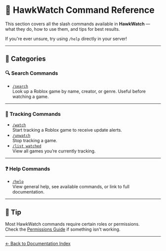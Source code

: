# 🧾 HawkWatch Command Reference

This section covers all the slash commands available in **HawkWatch** — what they do, how to use them, and tips for best results.

If you're ever unsure, try using `/help` directly in your server!

---

## 📌 Categories

### 🔍 Search Commands

- [`/search`](search.md)  
  Look up a Roblox game by name, creator, or genre. Useful before watching a game.

---

### 📡 Tracking Commands

- [`/watch`](tracking.md)  
  Start tracking a Roblox game to receive update alerts.
- [`/unwatch`](tracking.md)  
  Stop tracking a game.
- [`/list watched`](tracking.md)  
  View all games you’re currently tracking.

---

### ❓ Help Commands

- [`/help`](help.md)  
  View general help, see available commands, or link to full documentation.

---

## 🧠 Tip

Most HawkWatch commands require certain roles or permissions.  
Check the [Permissions Guide](../permissions.md) if something isn't working.

---

[← Back to Documentation Index](../index.md)
